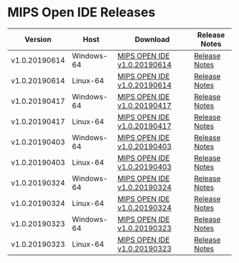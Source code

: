 # MIPS Open IDE Releases

| Version       |  Host         |      Download                                                                          | Release Notes                              |  
| ------------- | ------------- | -------------------------------------------------------------------------------------- |--------------------------------------------|
| v1.0.20190614 | Windows-64    | [MIPS OPEN IDE v1.0.20190614](http://dev-mips-new.pantheonsite.io/resources/download/) | [Release Notes](https://github.com/mips-open-ide/Releases/blob/master/v1.0.20190614%20Release%20Notes.md)|
| v1.0.20190614 | Linux-64      | [MIPS OPEN IDE v1.0.20190614](http://dev-mips-new.pantheonsite.io/resources/download/) | [Release Notes](https://github.com/mips-open-ide/Releases/blob/master/v1.0.20190614%20Release%20Notes.md)|
| v1.0.20190417 | Windows-64    | [MIPS OPEN IDE v1.0.20190417](http://dev-mips-new.pantheonsite.io/resources/download/) | [Release Notes](https://github.com/mips-open-ide/Releases/blob/master/v1.0.20190417%20Release%20Notes.md)|
| v1.0.20190417 | Linux-64      | [MIPS OPEN IDE v1.0.20190417](http://dev-mips-new.pantheonsite.io/resources/download/) | [Release Notes](https://github.com/mips-open-ide/Releases/blob/master/v1.0.20190417%20Release%20Notes.md)|
| v1.0.20190403 | Windows-64    | [MIPS OPEN IDE v1.0.20190403](http://dev-mips-new.pantheonsite.io/resources/download/) | [Release Notes](https://github.com/mips-open-ide/Releases/blob/master/v1.0.20190403%20Release%20Notes.md)|
| v1.0.20190403 | Linux-64      | [MIPS OPEN IDE v1.0.20190403](http://dev-mips-new.pantheonsite.io/resources/download/) | [Release Notes](https://github.com/mips-open-ide/Releases/blob/master/v1.0.20190402%20Release%20Notes.md)|
| v1.0.20190324 | Windows-64    | [MIPS OPEN IDE v1.0.20190324](http://dev-mips-new.pantheonsite.io/resources/download/) | [Release Notes](https://github.com/mips-open-ide/Releases/blob/master/v1.0.20190324%20Release%20Notes.md)|
| v1.0.20190324 | Linux-64      | [MIPS OPEN IDE v1.0.20190324](http://dev-mips-new.pantheonsite.io/resources/download/) | [Release Notes](https://github.com/mips-open-ide/Releases/blob/master/v1.0.20190324%20Release%20Notes.md)|
| v1.0.20190323 | Windows-64    | [MIPS OPEN IDE v1.0.20190323](http://dev-mips-new.pantheonsite.io/resources/download/) | [Release Notes](https://github.com/mips-open-ide/Releases/blob/master/v1.0.20190323%20Release%20Notes.md)|
| v1.0.20190323 | Linux-64      | [MIPS OPEN IDE v1.0.20190323](http://dev-mips-new.pantheonsite.io/resources/download/) | [Release Notes](https://github.com/mips-open-ide/Releases/blob/master/v1.0.20190323%20Release%20Notes.md)|

